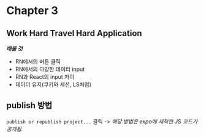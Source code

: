 # Chapter 3
## Work Hard Travel Hard Application
***배울 것***  
- RN에서의 버튼 클릭  
- RN에서의 다양한 데이터 input  
- RN과 React의 input 차이  
- 데이터 유지(쿠키와 세션, LS처럼)

## publish 방법
`publish or republish project...` 클릭 -> *해당 방법은 expo에 제작한 JS 코드가 공개됨.*  